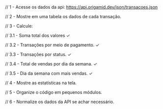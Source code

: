 // 1 - Acesse os dados da api: https://api.origamid.dev/json/transacoes.json

// 2 - Mostre em uma tabela os dados de cada transação.

// 3 - Calcule:

// 3.1 - Soma total dos valores ✓

// 3.2 - Transações por meio de pagamento. ✓

// 3.3 - Transações por status. ✓

// 3.4 - Total de vendas por dia da semana. ✓

// 3.5 - Dia da semana com mais vendas. ✓

// 4 - Mostre as estatísticas na tela.

// 5 - Organize o código em pequenos módulos.

// 6 - Normalize os dados da API se achar necessário.